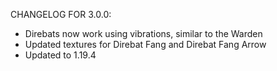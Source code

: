 CHANGELOG FOR 3.0.0:

- Direbats now work using vibrations, similar to the Warden
- Updated textures for Direbat Fang and Direbat Fang Arrow
- Updated to 1.19.4
